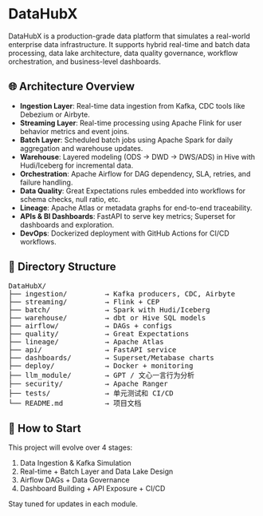 # DataHubX

DataHubX is a production-grade data platform that simulates a real-world enterprise data infrastructure. It supports hybrid real-time and batch data processing, data lake architecture, data quality governance, workflow orchestration, and business-level dashboards.

## 🌐 Architecture Overview

- **Ingestion Layer**: Real-time data ingestion from Kafka, CDC tools like Debezium or Airbyte.
- **Streaming Layer**: Real-time processing using Apache Flink for user behavior metrics and event joins.
- **Batch Layer**: Scheduled batch jobs using Apache Spark for daily aggregation and warehouse updates.
- **Warehouse**: Layered modeling (ODS → DWD → DWS/ADS) in Hive with Hudi/Iceberg for incremental data.
- **Orchestration**: Apache Airflow for DAG dependency, SLA, retries, and failure handling.
- **Data Quality**: Great Expectations rules embedded into workflows for schema checks, null ratio, etc.
- **Lineage**: Apache Atlas or metadata graphs for end-to-end traceability.
- **APIs & BI Dashboards**: FastAPI to serve key metrics; Superset for dashboards and exploration.
- **DevOps**: Dockerized deployment with GitHub Actions for CI/CD workflows.

## 📁 Directory Structure
<pre>
DataHubX/
├── ingestion/         → Kafka producers, CDC, Airbyte
├── streaming/         → Flink + CEP
├── batch/             → Spark with Hudi/Iceberg
├── warehouse/         → dbt or Hive SQL models
├── airflow/           → DAGs + configs
├── quality/           → Great Expectations
├── lineage/           → Apache Atlas
├── api/               → FastAPI service
├── dashboards/        → Superset/Metabase charts
├── deploy/            → Docker + monitoring
├── llm_module/        → GPT / 文心一言行为分析
├── security/          → Apache Ranger
├── tests/             → 单元测试和 CI/CD
└── README.md          → 项目文档
</pre>

## 📌 How to Start

This project will evolve over 4 stages:
1. Data Ingestion & Kafka Simulation
2. Real-time + Batch Layer and Data Lake Design
3. Airflow DAGs + Data Governance
4. Dashboard Building + API Exposure + CI/CD

Stay tuned for updates in each module.

